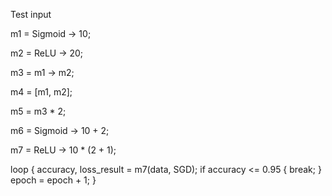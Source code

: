 Test input

m1 = Sigmoid -> 10;

m2 = ReLU -> 20;

m3 = m1 -> m2;

m4 = [m1, m2];

m5 = m3 * 2;

m6 = Sigmoid -> 10 + 2;

m7 = ReLU -> 10 * (2 + 1);

loop {
    accuracy, loss_result = m7(data, SGD);
    if accuracy <= 0.95 {
        break;
    }
    epoch = epoch + 1;
}
